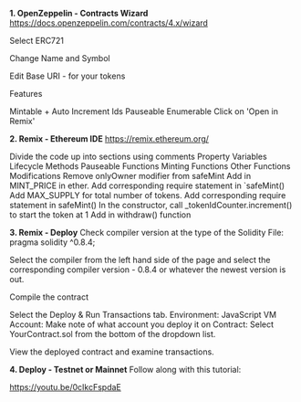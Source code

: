 **1. OpenZeppelin - Contracts Wizard**
https://docs.openzeppelin.com/contracts/4.x/wizard

Select ERC721

Change Name and Symbol

Edit Base URI - for your tokens

Features

Mintable + Auto Increment Ids
Pauseable
Enumerable
Click on 'Open in Remix'

**2. Remix - Ethereum IDE**
https://remix.ethereum.org/

Divide the code up into sections using comments
Property Variables
Lifecycle Methods
Pauseable Functions
Minting Functions
Other Functions
Modifications
Remove onlyOwner modifier from safeMint
Add in MINT_PRICE in ether. Add corresponding require statement in `safeMint()
Add MAX_SUPPLY for total number of tokens. Add corresponding require statement in safeMint()
In the constructor, call _tokenIdCounter.increment() to start the token at 1
Add in withdraw() function

**3. Remix - Deploy**
Check compiler version at the type of the Solidity File: pragma solidity ^0.8.4;

Select the compiler from the left hand side of the page and select the corresponding compiler version - 0.8.4 or whatever the newest version is out.

Compile the contract

Select the Deploy & Run Transactions tab. Environment: JavaScript VM Account: Make note of what account you deploy it on Contract: Select YourContract.sol from the bottom of the dropdown list.

View the deployed contract and examine transactions.

**4. Deploy - Testnet or Mainnet**
Follow along with this tutorial:

https://youtu.be/0cIkcFspdaE
